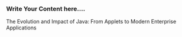 ### Write Your Content here....

The Evolution and Impact of Java: From Applets to Modern Enterprise Applications